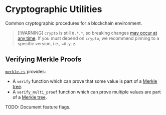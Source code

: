 # Cryptographic Utilities

Common cryptographic procedures for a blockchain environment.

> [!WARNING] `crypto` is still `0.*.*`, so breaking changes
> [may occur at any time](https://semver.org/#spec-item-4). If you must depend
> on `crypto`, we recommend pinning to a specific version, i.e., `=0.y.z`.

## Verifying Merkle Proofs

[`merkle.rs`](lib/crypto/src/merkle.rs) provides:

* A `verify` function which can prove that some value is part of a [Merkle tree].
* A `verify_multi_proof` function which can prove multiple values are part of a [Merkle tree].

[Merkle tree]: https://en.wikipedia.org/wiki/Merkle_tree

TODO: Document feature flags.

